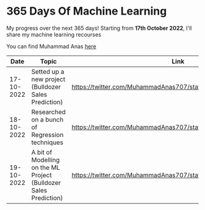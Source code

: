 # 365 Days Of Machine Learning
My progress over the next 365 days! Starting from **17th October 2022**, I'll share my machine learning recourses

You can find Muhammad Anas [here](https://twitter.com/MuhammadAnas707)




| Date          | Topic                                                              | Link             |
| ---           | -----------------                                                  |----------------- |
| 17-10-2022    |Setted up a new project (Bulldozer Sales Prediction)                |https://twitter.com/MuhammadAnas707/status/1582037309288914944|
| 18-10-2022    |Researched on a bunch of Regression techniques                      |https://twitter.com/MuhammadAnas707/status/1582395520894390274|
| 19-10-2022    |A bit of Modelling on the ML Project (Bulldozer Sales Prediction)   |https://twitter.com/MuhammadAnas707/status/1582764673329295360|
